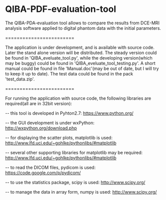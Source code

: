 QIBA-PDF-evaluation-tool
========================

The QIBA-PDA-evaluation tool allows to compare the results from DCE-MRI analysis software applied to digital phantom data with the initial parameters.

========================

The application is under development, and is available with source code. Later the stand alone version will be distributed. 
The steady version could be found in 'QIBA_eveluate_tool.py', while the developing version(which may be buggy) could be found in 'QIBA_eveluate_tool_testing.py'.
A short manual could be found in file 'Manual.doc'(may be out of date, but I will try to keep it up to date). The test data could be found in the pack 'test_data.zip'. 

========================

For running the application with source code, the following libraries are required(all are in 32bit version):

-- this tool is developed in Pyhton2.7: https://www.python.org/

-- the GUI development is under wxPython:  http://wxpython.org/download.php

-- for displaying the scatter plots, matplotlib is used: http://www.lfd.uci.edu/~gohlke/pythonlibs/#matplotlib

-- several other supporting libraries for matplotlib may be required: http://www.lfd.uci.edu/~gohlke/pythonlibs/#matplotlib

-- to read the DICOM files, pydicom is used: https://code.google.com/p/pydicom/

-- to use the statistics package, scipy is used: http://www.scipy.org/

-- to manage the data in array form, numpy is used: http://www.scipy.org/
